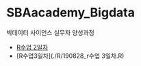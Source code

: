 # SBAacademy_Bigdata
빅데이터 사이언스 실무자 양성과정

* [R수업 2일차](./R/from_read_titanic.R)
* [R수업3일차](./R/190828_r수업 3일차.R)

